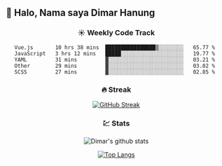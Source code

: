 ## 👋 Halo, Nama saya **Dimar Hanung**

<center>

### :sunny: Weekly Code Track
<!--START_SECTION:waka-->
```text
Vue.js       10 hrs 38 mins  ████████████████▒░░░░░░░░   65.77 % 
JavaScript   3 hrs 12 mins   █████░░░░░░░░░░░░░░░░░░░░   19.77 % 
YAML         31 mins         ▓░░░░░░░░░░░░░░░░░░░░░░░░   03.21 % 
Other        29 mins         ▓░░░░░░░░░░░░░░░░░░░░░░░░   03.02 % 
SCSS         27 mins         ▓░░░░░░░░░░░░░░░░░░░░░░░░   02.85 % 
```
<!--END_SECTION:waka-->

### :fire: Streak

[![GitHub Streak](http://github-readme-streak-stats.herokuapp.com?user=dimar-hanung)](https://git.io/streak-stats)

### :chart: Stats

![Dimar's github stats](https://github-readme-stats.vercel.app/api?username=dimar-hanung&show_icons=true&theme=vue)

[![Top Langs](https://github-readme-stats.vercel.app/api/top-langs/?username=dimar-hanung)](#)

</center>

